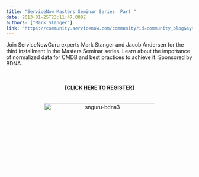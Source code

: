```yaml
---
title: "ServiceNow Masters Seminar Series  Part "
date: 2013-01-25T23:11:47.000Z
authors: ["Mark Stanger"]
link: "https://community.servicenow.com/community?id=community_blog&sys_id=70fca2a5dbd0dbc01dcaf3231f961906"
---
```

<p>Join ServiceNowGuru experts Mark Stanger and Jacob Andersen for the third installment in the Masters Seminar series. Learn about the importance of normalized data for CMDB and best practices to achieve it. Sponsored by BDNA. <br /><center><a href="http://info.bdna.com/2013.02ServiceNowWebinarFeb05_RegistrationPage.html?Source=snguru" title="Masters Seminar Registration" target="_blank"><br /><br /><strong>[CLICK HERE TO REGISTER]</strong><br /><br /></a><br /><a href="http://www.servicenowguru.com/showcase/servicenow-masters-seminar-series"><img src="http://www.servicenowguru.com/wp-content/uploads/2012/11/snguru-bdna3-300x184.jpg" alt="snguru-bdna3" width="300" height="184" /></a></center><br /><!--break--></p>